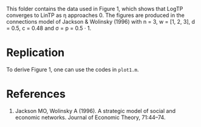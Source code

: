 This folder contains the data used in Figure 1, which shows that LogTP converges to LinTP as η approaches 0.
The figures are produced in the connections model of Jackson & Wolinsky (1996) with n = 3, w = [1, 2, 3], d = 0.5, c = 0.48 and σ = p = 0.5 · 1.

# Replication
To derive Figure 1, one can use the codes in `plot1.m`.

# References
1. Jackson MO, Wolinsky A (1996). A strategic model of social and economic networks. Journal of Economic Theory, 71:44–74.

